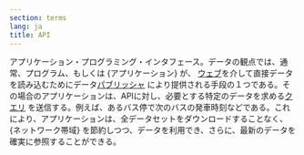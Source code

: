 ```yaml
---
section: terms
lang: ja
title: API
---
```


アプリケーション・プログラミング・インタフェース。データの観点では、通常、プログラム、もしくは {アプリケーション} が、 [ウェブ](/glossary/ja/terms/web/)を介して直接データを読み込むためにデータ[パブリッシャ](/glossary/ja/terms/publisher/) により提供される手段の１つである。その場合のアプリケーションは、APIに対し、必要とする特定のデータを求める[クエリ](/glossary/ja/terms/query/) を送信する。例えば、あるバス停で次のバスの発車時刻などである。これにより、アプリケーションは、全データセットをダウンロードすることなく、{ネットワーク帯域} を節約しつつ、データを利用でき、さらに、最新のデータを確実に参照することができる。
